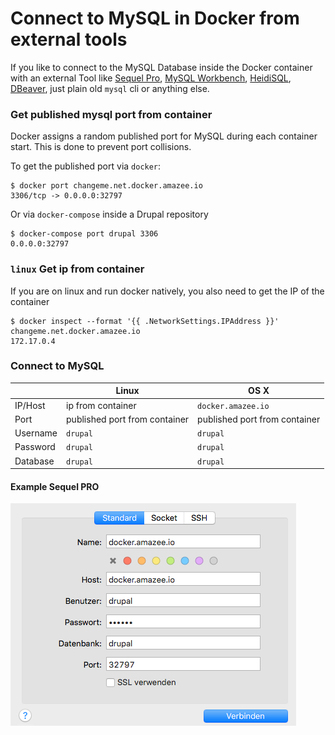 # Connect to MySQL in Docker from external tools

If you like to connect to the MySQL Database inside the Docker container with an external Tool like [Sequel Pro](http://www.sequelpro.com/), [MySQL Workbench](http://www.mysql.com/products/workbench/), [HeidiSQL](http://www.heidisql.com/), [DBeaver](http://dbeaver.jkiss.org/), just plain old `mysql` cli or anything else.

### Get published mysql port from container

Docker assigns a random published port for MySQL during each container start. This is done to prevent port collisions.

To get the published port via `docker`:

    $ docker port changeme.net.docker.amazee.io
    3306/tcp -> 0.0.0.0:32797

Or via `docker-compose` inside a Drupal repository
    
    $ docker-compose port drupal 3306
    0.0.0.0:32797

### `linux` Get ip from container

If you are on linux and run docker natively, you also need to get the IP of the container

    $ docker inspect --format '{{ .NetworkSettings.IPAddress }}' changeme.net.docker.amazee.io
    172.17.0.4

### Connect to MySQL

|  | Linux | OS X |
| -- | -- | -- |
| IP/Host | ip from container | `docker.amazee.io` |
| Port | published port from container | published port from container |
| Username | `drupal` | `drupal` |
| Password | `drupal` | `drupal` |
| Database | `drupal` | `drupal` |

#### Example Sequel PRO

![](Sequel_Pro.png)
